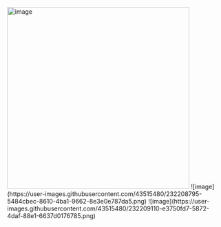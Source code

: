 <img width="423" alt="image" src="https://user-images.githubusercontent.com/43515480/232207980-9d7d78c1-f2ad-43ca-bfc7-c35fd222d26e.png">
![image](https://user-images.githubusercontent.com/43515480/232208795-5484cbec-8610-4ba1-9662-8e3e0e787da5.png)
![image](https://user-images.githubusercontent.com/43515480/232209110-e3750fd7-5872-4daf-88e1-6637d0176785.png)
